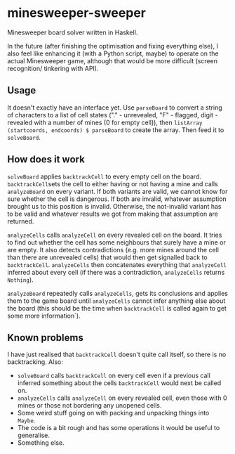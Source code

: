 minesweeper-sweeper
===================

Minesweeper board solver written in Haskell.

In the future (after finishing the optimisation and fixing everything else), I also
feel like enhancing it (with a Python script, maybe) to operate on the actual
Minesweeper game, although that would be more difficult (screen recognition/
tinkering with API).

Usage
-----

It doesn't exactly have an interface yet. Use `parseBoard` to convert a string of
characters to a list of cell states ("." - unrevealed, "F" - flagged, digit -
revealed with a number of mines (0 for empty cell)), then `listArray (startcoords,
endcoords) $ parseBoard` to create the array. Then feed it to `solveBoard`.

How does it work
----------------

`solveBoard` applies `backtrackCell` to every empty cell on the board. 
`backtrackCell`sets the cell to either having or not having a mine and calls
`analyzeBoard` on every variant. If both variants are valid, we cannot know for
sure whether the cell is dangerous. If both are invalid, whatever assumption
brought us to this position is invalid. Otherwise, the not-invalid variant has to
be valid and whatever results we got from making that assumption are returned.

`analyzeCells` calls `analyzeCell` on every revealed cell on the board. It
tries to find out whether the cell has some neighbours that surely have a mine or
are empty. It also detects contradictions (e.g. more mines around the cell than
there are unrevealed cells) that would then get signalled back to `backtrackCell`. 
`analyzeCells` then concatenates everything that `analyzeCell` inferred about
every cell (if there was a contradiction, `analyzeCells` returns `Nothing`).

`analyzeBoard` repeatedly calls `analyzeCells`, gets its conclusions and applies
them to the game board until `analyzeCells` cannot infer anything else about the
board (this should be the time when `backtrackCell` is called again to get some
more information`).

Known problems
--------------

I have just realised that `backtrackCell` doesn't quite call itself, so there is
no backtracking. Also:

* `solveBoard` calls `backtrackCell` on every cell even if a previous call inferred
  something about the cells `backtrackCell` would next be called on.
* `analyzeCells` calls `analyzeCell` on every revealed cell, even those with 0 mines
  or those not bordering any unopened cells.
* Some weird stuff going on with packing and unpacking things into `Maybe`.
* The code is a bit rough and has some operations it would be useful to generalise.
* Something else.
